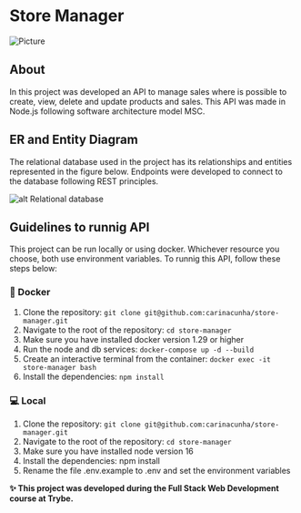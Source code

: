 # Store Manager #

![Picture](https://img.freepik.com/free-vector/shop-with-sign-we-are-open_52683-38687.jpg#center)


## About ##

In this project was developed an API to manage sales where is possible to create, view, delete and update products and sales. This API was made in Node.js following software architecture model MSC. 

## ER and Entity Diagram ##

The relational database used in the project has its relationships and entities represented in the figure below. Endpoints were developed to connect to the database following REST principles.

![alt Relational database](db.png "Relational database of Blog API")

## Guidelines to runnig API ##

This project can be run locally or using docker. Whichever resource you choose, both use environment variables. To runnig this API, follow these steps below:

### :whale: Docker ###

1. Clone the repository: ```git clone git@github.com:carinacunha/store-manager.git```
2. Navigate to the root of the repository: ```cd store-manager```
3. Make sure you have installed docker version 1.29 or higher
4. Run the node and db services: ```docker-compose up -d --build```
5. Create an interactive terminal from the container: ```docker exec -it store-manager bash```
6. Install the dependencies: ```npm install```

### :computer: Local ###

1. Clone the repository: ```git clone git@github.com:carinacunha/store-manager.git```
2. Navigate to the root of the repository: ```cd store-manager```
3. Make sure you have installed node version 16
4. Install the dependencies: npm install
5. Rename the file .env.example to .env and set the environment variables

**✨ This project was developed during the Full Stack Web Development course at Trybe.**
